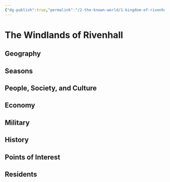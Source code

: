 ```yaml
---
{"dg-publish":true,"permalink":"/2-the-known-world/1-kingdom-of-rivenhall/windlands/windlands/"}
---
```


# The Windlands of Rivenhall
## Geography

## Seasons

## People, Society, and Culture

## Economy

## Military

## History

## Points of Interest 

## Residents
